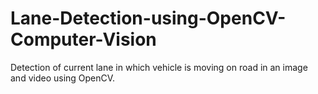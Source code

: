 # Lane-Detection-using-OpenCV-Computer-Vision
Detection of current lane in which vehicle is moving on road in an image and video using OpenCV.
